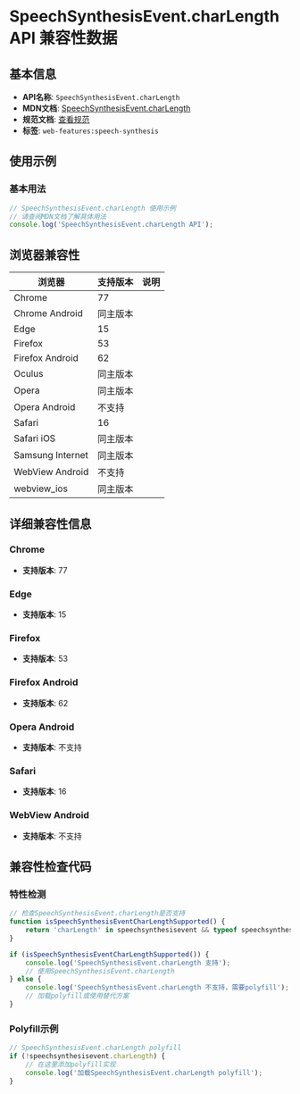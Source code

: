 # SpeechSynthesisEvent.charLength API 兼容性数据

## 基本信息

- **API名称**: `SpeechSynthesisEvent.charLength`
- **MDN文档**: [SpeechSynthesisEvent.charLength](https://developer.mozilla.org/docs/Web/API/SpeechSynthesisEvent/charLength)
- **规范文档**: [查看规范](https://webaudio.github.io/web-speech-api/#dom-speechsynthesisevent-charlength)
- **标签**: `web-features:speech-synthesis`

## 使用示例

### 基本用法

```javascript
// SpeechSynthesisEvent.charLength 使用示例
// 请查阅MDN文档了解具体用法
console.log('SpeechSynthesisEvent.charLength API');
```

## 浏览器兼容性

| 浏览器 | 支持版本 | 说明 |
|--------|----------|------|
| Chrome | 77 |  |
| Chrome Android | 同主版本 |  |
| Edge | 15 |  |
| Firefox | 53 |  |
| Firefox Android | 62 |  |
| Oculus | 同主版本 |  |
| Opera | 同主版本 |  |
| Opera Android | 不支持 |  |
| Safari | 16 |  |
| Safari iOS | 同主版本 |  |
| Samsung Internet | 同主版本 |  |
| WebView Android | 不支持 |  |
| webview_ios | 同主版本 |  |

## 详细兼容性信息

### Chrome

- **支持版本**: 77

### Edge

- **支持版本**: 15

### Firefox

- **支持版本**: 53

### Firefox Android

- **支持版本**: 62

### Opera Android

- **支持版本**: 不支持

### Safari

- **支持版本**: 16

### WebView Android

- **支持版本**: 不支持

## 兼容性检查代码

### 特性检测

```javascript
// 检查SpeechSynthesisEvent.charLength是否支持
function isSpeechSynthesisEventCharLengthSupported() {
    return 'charLength' in speechsynthesisevent && typeof speechsynthesisevent.charLength === 'function';
}

if (isSpeechSynthesisEventCharLengthSupported()) {
    console.log('SpeechSynthesisEvent.charLength 支持');
    // 使用SpeechSynthesisEvent.charLength
} else {
    console.log('SpeechSynthesisEvent.charLength 不支持，需要polyfill');
    // 加载polyfill或使用替代方案
}
```

### Polyfill示例

```javascript
// SpeechSynthesisEvent.charLength polyfill
if (!speechsynthesisevent.charLength) {
    // 在这里添加polyfill实现
    console.log('加载SpeechSynthesisEvent.charLength polyfill');
}
```

